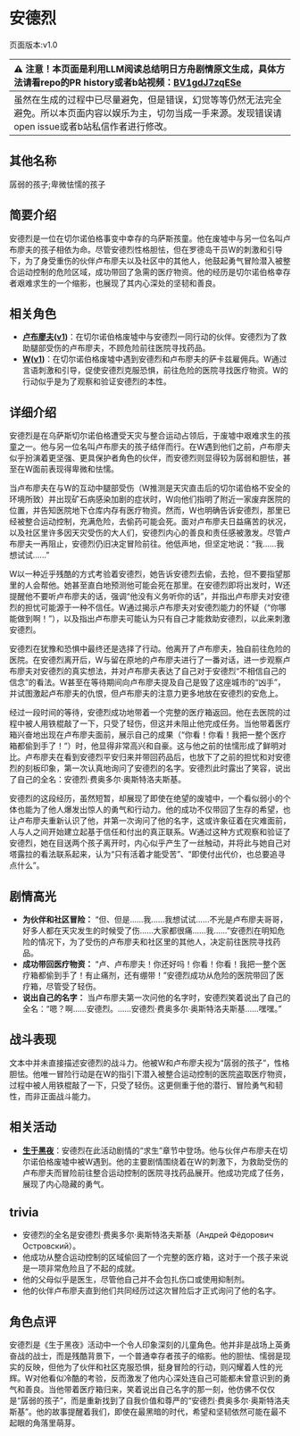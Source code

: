 # 安德烈
页面版本:v1.0
 

| :warning: 注意！本页面是利用LLM阅读总结明日方舟剧情原文生成，具体方法请看repo的PR history或者b站视频：[BV1gdJ7zqESe](https://www.bilibili.com/video/BV1gdJ7zqESe/)         |
|:----------------------------|
| 虽然在生成的过程中已尽量避免，但是错误，幻觉等等仍然无法完全避免。所以本页面内容以娱乐为主，切勿当成一手来源。发现错误请open issue或者b站私信作者进行修改。|



## 其他名称
孱弱的孩子;卑微怯懦的孩子
## 简要介绍
安德烈是一位在切尔诺伯格事变中幸存的乌萨斯孩童。他在废墟中与另一位名叫卢布廖夫的孩子相依为命。尽管安德烈性格胆怯，但在罗德岛干员W的刺激和引导下，为了身受重伤的伙伴卢布廖夫以及社区中的其他人，他鼓起勇气冒险潜入被整合运动控制的危险区域，成功带回了急需的医疗物资。他的经历是切尔诺伯格幸存者艰难求生的一个缩影，也展现了其内心深处的坚韧和善良。
## 相关角色
-   **[卢布廖夫](../char_v3/extended_char_lu_bu_liao_fu.md)([v1](extended_char_lu_bu_liao_fu.md))**：在切尔诺伯格废墟中与安德烈一同行动的伙伴。安德烈为了救助腿部受伤的卢布廖夫，不顾危险前往医院寻找药品。
-   **[W](../char_v3/char_113_cqbw.md)([v1](char_113_cqbw.md))**：在切尔诺伯格废墟中遇到安德烈和卢布廖夫的萨卡兹雇佣兵。W通过言语刺激和引导，促使安德烈克服恐惧，前往危险的医院寻找医疗物资。W的行动似乎是为了观察和验证安德烈的本性。
## 详细介绍
安德烈是在乌萨斯切尔诺伯格遭受天灾与整合运动占领后，于废墟中艰难求生的孩童之一。他与另一位名叫卢布廖夫的孩子结伴而行。在W遇到他们之前，卢布廖夫似乎扮演着更坚强、更具保护者角色的伙伴，而安德烈则显得较为孱弱和胆怯，甚至在W面前表现得卑微和怯懦。

当卢布廖夫在与W的互动中腿部受伤（W推测是天灾直击后的切尔诺伯格不安全的环境所致）并出现矿石病感染加剧的症状时，W向他们指明了附近一家废弃医院的位置，并告知医院地下仓库内存有医疗物资。然而，W也明确告诉安德烈，那里已经被整合运动控制，充满危险，去偷药可能会死。面对卢布廖夫日益痛苦的状况，以及社区里许多因天灾受伤的大人们，安德烈内心的善良和责任感被激发。尽管卢布廖夫一再阻止，安德烈仍旧决定冒险前往。他低声地，但坚定地说：“我......我想试试......”

W以一种近乎残酷的方式考验着安德烈，她告诉安德烈去偷，去抢，但不要指望那里的人会帮他。她甚至直白地预测他可能会死在那里。在安德烈即将出发时，W还提醒他不要听卢布廖夫的话，强调“他没有义务听你的话”，并指出卢布廖夫对安德烈的担忧可能源于一种不信任。W通过揭示卢布廖夫对安德烈能力的怀疑（“你哪能做到啊！”），以及指出卢布廖夫可能认为只有自己才能救助安德烈，以此来刺激安德烈。

安德烈在犹豫和恐惧中最终还是选择了行动。他离开了卢布廖夫，独自前往危险的医院。在安德烈离开后，W与留在原地的卢布廖夫进行了一番对话，进一步观察卢布廖夫对安德烈的真实想法，并对卢布廖夫表达了自己对于安德烈“不相信自己的信念”的看法。W甚至在等待期间向卢布廖夫提及自己是毁了这座城市的“凶手”，并试图激起卢布廖夫的仇恨，但卢布廖夫的注意力更多地放在安德烈的安危上。

经过一段时间的等待，安德烈成功地带着一个完整的医疗箱返回。他在去医院的过程中被人用铁棍敲了一下，只受了轻伤，但这并未阻止他完成任务。当他带着医疗箱兴奋地出现在卢布廖夫面前，展示自己的成果（“你看！你看！我把一整个医疗箱都偷到手了！”）时，他显得非常高兴和自豪。这与他之前的怯懦形成了鲜明对比。卢布廖夫在看到安德烈平安归来并带回药品后，也放下了之前的担忧和对安德烈的刻板印象，第一次认真地询问了安德烈的名字。安德烈此时露出了笑容，说出了自己的全名：安德烈·费奥多尔·奥斯特洛夫斯基。

安德烈的这段经历，虽然短暂，却展现了即使在绝望的废墟中，一个看似弱小的个体也能为了他人爆发出惊人的勇气和行动力。他的成功不仅带回了生存的希望，也让卢布廖夫重新认识了他，并第一次询问了他的名字，这或许象征着在灾难面前，人与人之间开始建立起基于信任和付出的真正联系。W通过这种方式观察和验证了安德烈，她在目送两个孩子离开时，内心似乎产生了一丝触动，并将此与她自己对塔露拉的看法联系起来，认为“只有活着才能受苦”、“即使付出代价，也总要追寻点什么”。
## 剧情高光
*   **为伙伴和社区冒险：** “但、但是......我......我想试试......不光是卢布廖夫哥哥，好多人都在天灾发生的时候受了伤......大家都很痛......我......”安德烈在明知危险的情况下，为了受伤的卢布廖夫和社区里的其他人，决定前往医院寻找药品。
*   **成功带回医疗物资：** “卢、卢布廖夫！你还好吗！你看！你看！我把一整个医疗箱都偷到手了！有止痛剂，还有绷带！”安德烈成功从危险的医院带回了医疗箱，尽管受了轻伤。
*   **说出自己的名字：** 当卢布廖夫第一次问他的名字时，安德烈笑着说出了自己的全名：“嗯？啊......安德烈。......安德烈·费奥多尔·奥斯特洛夫斯基......嘿嘿。”
## 战斗表现
文本中并未直接描述安德烈的战斗力。他被W和卢布廖夫视为“孱弱的孩子”，性格胆怯。他唯一冒险行动是在W的指引下潜入被整合运动控制的医院盗取医疗物资，过程中被人用铁棍敲了一下，只受了轻伤。这更侧重于他的潜行、冒险勇气和韧性，而非正面战斗能力。
## 相关活动
-   **[生于黑夜](../stories/act9d0.md)**：安德烈在此活动剧情的“求生”章节中登场。他与伙伴卢布廖夫在切尔诺伯格废墟中被W遇到。他的主要剧情围绕着在W的刺激下，为救助受伤的卢布廖夫而冒险前往整合运动控制的医院寻找药品展开。他成功完成了任务，展现了内心隐藏的勇气。
## trivia
*   安德烈的全名是安德烈·费奥多尔·奥斯特洛夫斯基（Андрей Фёдорович Островский）。
*   他成功从整合运动控制的区域偷回了一个完整的医疗箱，这对于一个孩子来说是一项非常危险且了不起的成就。
*   他的父母似乎是医生，尽管他自己并不会包扎伤口或使用抑制剂。
*   他的伙伴卢布廖夫直到他们共同经历过这次冒险后才正式询问了他的名字。
## 角色点评
安德烈是《生于黑夜》活动中一个令人印象深刻的儿童角色。他并非是战场上英勇奋战的战士，而是残酷背景下，一个普通幸存者孩子的缩影。他的胆怯、懦弱是现实的反映，但他为了伙伴和社区克服恐惧，挺身冒险的行动，则闪耀着人性的光辉。W对他看似冷酷的考验，反而激发了他内心深处连自己可能都未曾意识到的勇气和善良。当他带着医疗箱归来，笑着说出自己名字的那一刻，他仿佛不仅仅是“孱弱的孩子”，而是重新找到了自我价值和尊严的“安德烈·费奥多尔·奥斯特洛夫斯基”。他的故事提醒着我们，即使在最黑暗的时代，希望和坚韧依然可能在最不起眼的角落里萌芽。